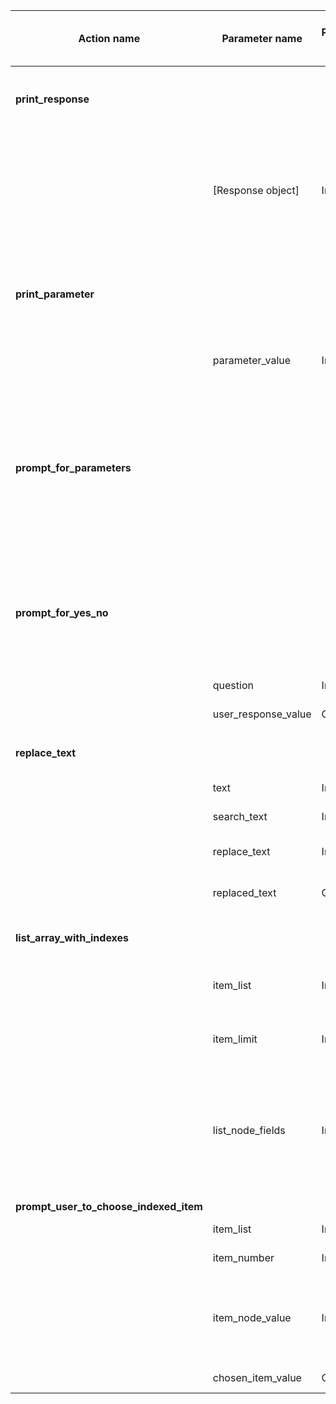 | Action name                        | Parameter name      | Parameter type | Parameter value type | Expected from previous action | Helper function | Description                                                                                                                                                                                                                                                                                                                |
|------------------------------------|---------------------|----------------|----------------------|-------------------------------|-----------------|----------------------------------------------------------------------------------------------------------------------------------------------------------------------------------------------------------------------------------------------------------------------------------------------------------------------------|
| **print_response**                 |                     |                |                      |                               |                 | Action for printing the response of the previous API request                                                                                                                                                                                                                                                               |
|                                    | [Response object]   | Input          | JSON / String        | Yes                           |                 | The response object's .json() value or .text value if .json() is not available. Will try parsing JSON if the header "application/json" is found.                                                                                                                                                                           |
| **print_parameter**                |                     |                |                      |                               |                 | Action for printing a parameter. Will pretty print JSON if the value can be parsed as JSON.                                                                                                                                                                                                                                |
|                                    | parameter_value     | Input          | String / JSON        | Yes                           |                 |  The value of the parameter to print.                                                                                                                                                                                                                                                                                      |
|                                    |                     |                |                      |                               |                 |                                                                                                                                                                                                                                                                                                                            |
| **prompt_for_parameters**          |                     |                |                      |                               |                 | Dummy action to prompt for parameters and store the values as OMParameters to be used later. Can be used to prompt for parameters before the action they are to be used.                                                                                                                                                   |
|                                    |                     |                |                      |                               |                 |                                                                                                                                                                                                                                                                                                                            |
| **prompt_for_yes_no**              |                     |                |                      |                               |                 | Action for prompting the user with a yes/no question. The user can answer with 'y' or 'n' and the result will be stored in the result object.                                                                                                                                                                              |
|                                    | question            | Input          | String               | No                            |                 | The question to ask the user                                                                                                                                                                                                                                                                                               |
|                                    | user_response_value | Output         | Boolean              | -                             |                 | The value of the user response                                                                                                                                                                                                                                                                                             |
|                                    |                     |                |                      |                               |                 |                                                                                                                                                                                                                                                                                                                            |
| **replace_text**                   |                     |                |                      |                               |                 | Action for replacing text in a string.                                                                                                                                                                                                                                                                                     |
|                                    | text                | Input          | String               | Yes                           |                 | The text to replace the text in                                                                                                                                                                                                                                                                                            |
|                                    | search_text         | Input          | String               | No                            |                 | The text to search for                                                                                                                                                                                                                                                                                                     |
|                                    | replace_text        | Input          | String               | No                            |                 | The text to replace the search text with                                                                                                                                                                                                                                                                                   |
|                                    | replaced_text       | Output         | String               | -                             |                 | The resulting text after the replacement                                                                                                                                                                                                                                                                                   |
|                                    |                     |                |                      |                               |                 |                                                                                                                                                                                                                                                                                                                            |
| **list_array_with_indexes**        |                     |                |                      |                               |                 | Action for printing an array with indices                                                                                                                                                                                                                                                                                  |
|                                    | item_list           | Input          | JSON List            | Yes                           |                 | The list of items to print with incremented numbers                                                                                                                                                                                                                                                                        |
|                                    | item_limit          | Input          | Integer              | No                            |                 | The maximum number of items to print. Defaults to: 10.                                                                                                                                                                                                                                                                     |
|                                    | list_node_fields    | Input          | String               | No                            |                 | The fields to display in the list, defaults to the whole item. Comma separated list. If the field is not found the value will be empty for that item.                                                                                                                                                                      |
|                                    |                     |                |                      |                               |                 |                                                                                                                                                                                                                                                                                                                            |
| **prompt_user_to_choose_indexed_item** |                 |                |                      |                               |                 |                                                                                                                                                                                                                                                                                                                            |
|                                    | item_list           | Input          | JSON List            | Yes                           |                 | The list of items to choose from                                                                                                                                                                                                                                                                                           |
|                                    | item_number         | Input          | Integer              | No                            |                 | The id of the chosen item                                                                                                                                                                                                                                                                                                  |
|                                    | item_node_value     | Input          | String               | No                            |                 | The name of the value field of the item to pass on to the OMParameter. Defaults to the whole item.                                                                                                                                                                                                                         |
|                                    | chosen_item_value   | Output         | JSON String          | -                             |                 | The value of the chosen item                                                                                                                                                                                                                                                                                               |